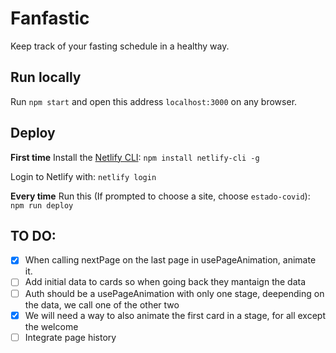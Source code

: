 # Fanfastic

Keep track of your fasting schedule in a healthy way.

## Run locally

Run `npm start` and open this address `localhost:3000` on any browser.

## Deploy

**First time**
Install the [Netlify CLI](https://docs.netlify.com/cli/get-started/):
`npm install netlify-cli -g`

Login to Netlify with:
`netlify login`

**Every time**
Run this (If prompted to choose a site, choose `estado-covid`):
`npm run deploy`

## TO DO:

-   [x] When calling nextPage on the last page in usePageAnimation, animate it.
-   [ ] Add initial data to cards so when going back they mantaign the data
-   [ ] Auth should be a usePageAnimation with only one stage, deepending on the data, we call one of the other two
-   [x] We will need a way to also animate the first card in a stage, for all except the welcome
-   [ ] Integrate page history
